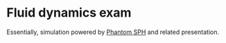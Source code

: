 # Fluid dynamics exam

Essentially, simulation powered by
[Phantom SPH](https://phantomsph.bitbucket.io/) and related presentation.
